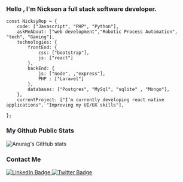### Hello , I'm Nickson a full stack software developer.

```
const NicksyRop = {
    code: ["Javascript", "PHP", "Python"],
    askMeAbout: ["web development","Robotic Process Automation", "tech", "Gaming"],
    technologies: {
        frontEnd: {
            css: ["bootstrap"],
            js: ["react"]
        },
        backEnd: {
            js: ["node", ,"express"],
            PHP : ["Laravel"]
        },
        databases: ["Postgres", "MySql", "sqlite" , "Mongo"],
    },
    currentProject: ["I’m currently developing react native applications", "Improving my UI/UX skills"],
    
};

```


### My Github Public Stats
![Anurag's GitHub stats](https://github-readme-stats.vercel.app/api?username=NicksyRop&show_icons=true&theme=radical)

### Contact Me
<div id="badges">
  <a href="https://www.linkedin.com/in/nickson-kipkorir-304057150/">
    <img src="https://img.shields.io/badge/LinkedIn-blue?style=for-the-badge&logo=linkedin&logoColor=white" alt="LinkedIn Badge"/>
  </a>
 
  <a href="https://twitter.com/parallelcoder?t=wiNfzukbx3toZyP7fNuP1w&s=09">
    <img src="https://img.shields.io/badge/Twitter-blue?style=for-the-badge&logo=twitter&logoColor=white" alt="Twitter Badge"/>
  </a>
</div>
